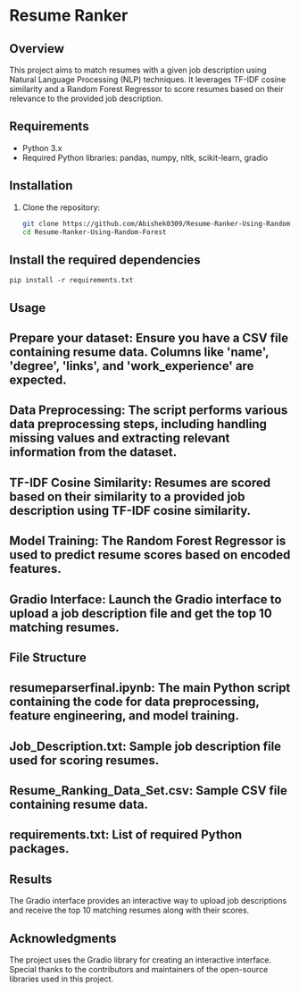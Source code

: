 
# Resume Ranker 

## Overview
This project aims to match resumes with a given job description using Natural Language Processing (NLP) techniques. It leverages TF-IDF cosine similarity and a Random Forest Regressor to score resumes based on their relevance to the provided job description.

## Requirements
- Python 3.x
- Required Python libraries: pandas, numpy, nltk, scikit-learn, gradio

## Installation
1. Clone the repository:
   ```bash
   git clone https://github.com/Abishek0309/Resume-Ranker-Using-Random-Forest.git
   cd Resume-Ranker-Using-Random-Forest

## Install the required dependencies
    pip install -r requirements.txt

## Usage
## Prepare your dataset: Ensure you have a CSV file containing resume data. Columns like 'name', 'degree', 'links', and 'work_experience' are expected.

## Data Preprocessing: The script performs various data preprocessing steps, including handling missing values and extracting relevant information from the dataset.

## TF-IDF Cosine Similarity: Resumes are scored based on their similarity to a provided job description using TF-IDF cosine similarity.

## Model Training: The Random Forest Regressor is used to predict resume scores based on encoded features.

## Gradio Interface: Launch the Gradio interface to upload a job description file and get the top 10 matching resumes.

## File Structure
## resumeparserfinal.ipynb: The main Python script containing the code for data preprocessing, feature engineering, and model training.

## Job_Description.txt: Sample job description file used for scoring resumes.

## Resume_Ranking_Data_Set.csv: Sample CSV file containing resume data.

## requirements.txt: List of required Python packages.

## Results
The Gradio interface provides an interactive way to upload job descriptions and receive the top 10 matching resumes along with their scores.

## Acknowledgments
The project uses the Gradio library for creating an interactive interface.
Special thanks to the contributors and maintainers of the open-source libraries used in this project.




